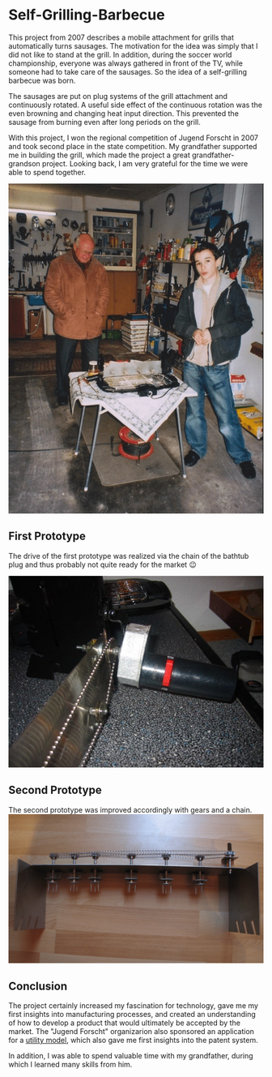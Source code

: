 # Self-Grilling-Barbecue

This project from 2007 describes a mobile attachment for grills that automatically turns sausages. The motivation for the idea was simply that I did not like to stand at the grill. In addition, during the soccer world championship, everyone was always gathered in front of the TV, while someone had to take care of the sausages. So the idea of a self-grilling barbecue was born.

The sausages are put on plug systems of the grill attachment and continuously rotated. A useful side effect of the continuous rotation was the even browning and changing heat input direction. This prevented the sausage from burning even after long periods on the grill.

With this project, I won the regional competition of Jugend Forscht in 2007 and took second place in the state competition. My grandfather supported me in building the grill, which made the project a great grandfather-grandson project. Looking back, I am very grateful for the time we were able to spend together.

![Prototype 1](readme/prototype_1.jpg)

## First Prototype

The drive of the first prototype was realized via the chain of the bathtub plug and thus probably not quite ready for the market 😉

![Prototype 2](readme/prototype_2.jpg)

## Second Prototype

The second prototype was improved accordingly with gears and a chain.
![Prototype 3](readme/prototype_3.jpg)

## Conclusion

The project certainly increased my fascination for technology, gave me my first insights into manufacturing processes, and created an understanding of how to develop a product that would ultimately be accepted by the market. The "Jugend Forscht" organizarion also sponsored an application for a [utility model](https://depatisnet.dpma.de/DepatisNet/depatisnet?window=1&space=menu&content=treffer&action=bibdat&docid=DE102007009595A1), which also gave me first insights into the patent system.

In addition, I was able to spend valuable time with my grandfather, during which I learned many skills from him.
